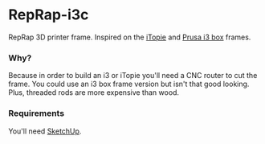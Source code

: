 # RepRap-i3c
RepRap 3D printer frame. Inspired on the [iTopie](http://reprap.org/wiki/ITopie) and [Prusa i3 box](http://reprap.org/wiki/Prusa_i3#Box_Style_Frame) frames.

### Why?
Because in order to build an i3 or iTopie you'll need a CNC router to cut the frame.
You could use an i3 box frame version but isn't that good looking. Plus, threaded rods are more expensive than wood.

### Requirements
You'll need [SketchUp](http://www.sketchup.com/).
